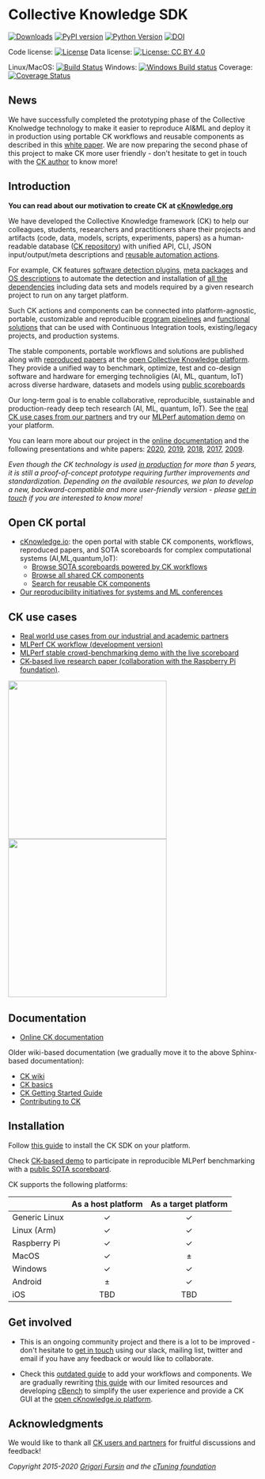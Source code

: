 # Collective Knowledge SDK

[![Downloads](https://pepy.tech/badge/ck)](https://pepy.tech/project/ck)
[![PyPI version](https://badge.fury.io/py/ck.svg)](https://badge.fury.io/py/ck)
[![Python Version](https://img.shields.io/badge/python-2.7%20|%203.4+-blue.svg)](https://pypi.org/project/ck)
[![DOI](https://zenodo.org/badge/DOI/10.5281/zenodo.2556147.svg)](https://doi.org/10.5281/zenodo.2556147)

Code license: [![License](https://img.shields.io/badge/License-BSD%203--Clause-blue.svg)](https://opensource.org/licenses/BSD-3-Clause)
Data license: [![License: CC BY 4.0](https://img.shields.io/badge/License-CC%20BY%204.0-lightgrey.svg)](http://creativecommons.org/licenses/by/4.0/)

Linux/MacOS: [![Build Status](https://travis-ci.org/ctuning/ck.svg?branch=master)](https://travis-ci.org/ctuning/ck)
Windows: [![Windows Build status](https://ci.appveyor.com/api/projects/status/iw2k4eajy54xrvqc?svg=true)](https://ci.appveyor.com/project/gfursin/ck)
Coverage: [![Coverage Status](https://coveralls.io/repos/github/ctuning/ck/badge.svg)](https://coveralls.io/github/ctuning/ck)


## News

We have successfully completed the prototyping phase of the Collective Knolwedge technology
to make it easier to reproduce AI&ML and deploy it in production using portable CK workflows and reusable components
as described in this [white paper](https://arxiv.org/abs/2006.07161).
We are now preparing the second phase of this project to make CK more user friendly - 
don't hesitate to get in touch with the [CK author](https://cKnowledge.io/@gfursin) to know more!

## Introduction

**You can read about our motivation to create CK at [cKnowledge.org](https://cKnowledge.org)**

We have developed the Collective Knowledge framework (CK) to help our colleagues, students, researchers and practitioners
share their projects and artifacts (code, data, models, scripts, experiments, papers)
as a human-readable database ([CK repository]( https://cKnowledge.io/repos )) 
with unified API, CLI, JSON input/output/meta descriptions
and [reusable automation actions](https://cKnowledge.io/actions).

For example, CK features 
[software detection plugins](https://cKnowledge.io/soft), 
[meta packages](https://cKnowledge.io/packages) 
and [OS descriptions](https://cKnowledge.io/c/os)
to automate the detection and installation of [all the dependencies](https://cknowledge.io/c/solution/mlperf-inference-v0.5-detection-openvino-ssd-mobilenet-coco-500-linux/#dependencies) 
including data sets and models required by a given research project to run on any target platform.

Such CK actions and components can be connected into platform-agnostic, 
portable, customizable and reproducible [program pipelines](https://cKnowledge.io/programs) 
and [functional solutions](https://cKnowledge.io/solutions)
that can be used with Continuous Integration tools, 
existing/legacy projects, and production systems.

The stable components, portable workflows and solutions are published along 
with [reproduced papers](https://cKnowledge.io/reproduced-papers) 
at the [open Collective Knowledge platform](https://cKnowledge.io).
They provide a unified way to benchmark, optimize, test and co-design
software and hardware for emerging technoligies (AI, ML, quantum, IoT)
across diverse hardware, datasets and models using [public scoreboards](https://cKnowledge.io/results)

Our long-term goal is to enable collaborative, reproducible, sustainable and production-ready deep tech research (AI, ML, quantum, IoT).
See the [real CK use cases from our partners](https://cKnowledge.org/partners.html)
and try our [MLPerf automation demo](https://cKnowledge.io/demo) on your platform.

You can learn more about our project in the [online documentation](https://cKnowledge.io/docs)
and the following presentations and white papers: 
[2020]( https://arxiv.org/abs/2006.07161 ),
[2019]( https://doi.org/10.5281/zenodo.2556147 ),
[2018]( https://cknowledge.io/c/report/rpi3-crowd-tuning-2017-interactive ),
[2017]( https://www.slideshare.net/GrigoriFursin/enabling-open-and-reproducible-computer-systems-research-the-good-the-bad-and-the-ugly ),
[2009]( https://hal.inria.fr/inria-00436029v2 ).

*Even though the CK technology is used [in production](https://cKnowledge.org/partners.html) for more than 5 years, it is still a proof-of-concept prototype requiring further improvements and standardization. Depending on the available resources, we plan to develop a new, backward-compatible and more user-friendly version - please [get in touch](https://cKnowledge.org/contacts.html) if you are interested to know more!*


## Open CK portal

* [cKnowledge.io](https://cKnowledge.io): the open portal with stable CK components, workflows, reproduced papers, and SOTA scoreboards for complex computational systems (AI,ML,quantum,IoT):
  * [Browse SOTA scoreboards powered by CK workflows](https://cKnowledge.io/reproduced-results)
  * [Browse all shared CK components](https://cKnowledge.io/browse)
  * [Search for reusable CK components](https://cKnowledge.io)
* [Our reproducibility initiatives for systems and ML conferences](https://cTuning.org/ae)




## CK use cases

* [Real world use cases from our industrial and academic partners](https://cKnowledge.org/partners.html)
* [MLPerf CK workflow (development version)](https://github.com/ctuning/ck-mlperf)
* [MLPerf stable crowd-benchmarking demo with the live scoreboard](https://cKnowledge.io/test)
* [CK-based live research paper (collaboration with the Raspberry Pi foundation)](https://cKnowledge.io/report/rpi3-crowd-tuning-2017-interactive).

[<img src="https://img.youtube.com/vi/DIkZxraTmGM/0.jpg" width="320">](https://www.youtube.com/watch?v=DIkZxraTmGM)
[<img src="https://img.youtube.com/vi/VpedDdia5yY/0.jpg" width="320">](https://www.youtube.com/watch?v=VpedDdia5yY)







## Documentation

* [Online CK documentation](https://cKnowledge.io/docs) 

Older wiki-based documentation (we gradually move it to the above Sphinx-based documentation):

* [CK wiki](https://github.com/ctuning/ck/wiki)
* [CK basics](https://michel.steuwer.info/About-CK)
* [CK Getting Started Guide](https://github.com/ctuning/ck/wiki/First-steps)
* [Contributing to CK](https://github.com/ctuning/ck/wiki/Adding-new-workflows)



## Installation

Follow [this guide](https://cKnowledge.io/docs/getting-started/ck-installation.html) 
to install the CK SDK on your platform.

Check [CK-based demo](https://cKnowledge.io/demo) to participate in reproducible MLPerf benchmarking
with a [public SOTA scoreboard](https://cknowledge.io/c/result/sota-mlperf-object-detection-v0.5-crowd-benchmarking).

CK supports the following platforms:

|               | As a host platform | As a target platform |
|---------------|:------------------:|:--------------------:|
| Generic Linux | ✓ | ✓ |
| Linux (Arm)   | ✓ | ✓ |
| Raspberry Pi  | ✓ | ✓ |
| MacOS         | ✓ | ± |
| Windows       | ✓ | ✓ |
| Android       | ± | ✓ |
| iOS           | TBD | TBD |




## Get involved

* This is an ongoing community project and there is a lot to be improved - 
  don't hesitate to [get in touch](https://cKnowledge.org/contacts.html)
  using our slack, mailing list, twitter and email
  if you have any feedback or would like to collaborate.

* Check this [outdated guide](https://github.com/ctuning/ck/wiki) to add your workflows and components. 
  We are gradually rewriting [this guide](https://cKnowledge.io/docs) with our limited resources
  and developing [cBench](https://github.com/cknowledge/cbench) to simplify
  the user experience and provide a CK GUI at the [open cKnowledge.io platform](https://cKnowledge.io).



## Acknowledgments

We would like to thank all [CK users and partners](https://cKnowledge.org/partners.html) 
for fruitful discussions and feedback!


*Copyright 2015-2020 [Grigori Fursin](https://cKnowledge.io/@gfursin) and the [cTuning foundation](https://cTuning.org)*
